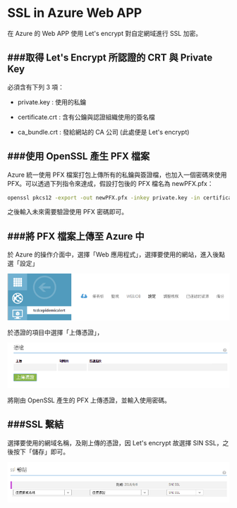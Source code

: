 # SSL in Azure Web APP

<script type="text/javascript" src="js/general.js"></script>

在 Azure 的 Web APP 使用 Let's encrypt 對自定網域進行 SSL 加密。

###取得 Let's Encrypt 所認證的 CRT 與 Private Key
---

必須含有下列 3 項：

* private.key : 使用的私鑰

* certificate.crt : 含有公鑰與認證組織使用的簽名檔

* ca_bundle.crt : 發給網站的 CA 公司 (此處便是 Let's encrypt)

###使用 OpenSSL 產生 PFX 檔案
---

Azure 統一使用 PFX 檔案打包上傳所有的私鑰與簽證檔，也加入一個密碼來使用 PFX。可以透過下列指令來達成，假設打包後的 PFX 檔名為 newPFX.pfx：

```Bash
openssl pkcs12 -export -out newPFX.pfx -inkey private.key -in certificate.crt -certfile ca_bundle.crt 
```

之後輸入未來需要驗證使用 PFX 密碼即可。

###將 PFX 檔案上傳至 Azure 中
---

於 Azure 的操作介面中，選擇「Web 應用程式」，選擇要使用的網站，進入後點選「設定」

![](../images/ssl_configure.png)

於憑證的項目中選擇「上傳憑證」，

![](../images/ssl_pfx.png)

將剛由 OpenSSL 產生的 PFX 上傳憑證，並輸入使用密碼。

###SSL 繫結
---

選擇要使用的網域名稱，及剛上傳的憑證，因 Let's encrypt 故選擇 SIN SSL，之後按下「儲存」即可。

![](../images/ssl_binding.png)













